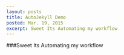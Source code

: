 ```yaml
---
layout: posts
title: AutoJekyll Demo
posted: Mar. 19, 2015
excerpt: Sweet Its Automating my workflow
---
```


###Sweet Its Automating my workflow
